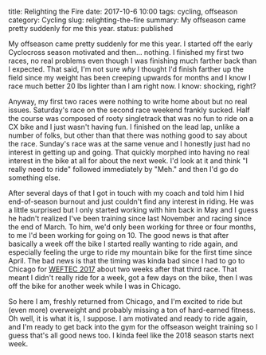 title: Relighting the Fire
date: 2017-10-6 10:00
tags: cycling, offseason
category: Cycling
slug: relighting-the-fire
summary: My offseason came pretty suddenly for me this year.
status: published

My offseason came pretty suddenly for me this year. I started off the early Cyclocross season
motivated and then... nothing. I finished my first two races, no real problems even though I was
finishing much farther back than I expected. That said, I'm not sure _why_ I thought I'd finish
farther up the field since my weight has been creeping upwards for months and I know I race much
better 20 lbs lighter than I am right now. I know: shocking, right?

Anyway, my first two races were nothing to write home about but no real issues. Saturday's race on
the second race weekend frankly sucked. Half the course was composed of rooty singletrack that was
no fun to ride on a CX bike and I just wasn't having fun. I finished on the lead lap, unlike a
number of folks, but other than that there was nothing good to say about the race. Sunday's race was
at the same venue and I honestly just had no interest in getting up and going. That quickly morphed
into having no real interest in the bike at all for about the next week. I'd look at it and think "I
really need to ride" followed immediately by "Meh." and then I'd go do something else.

After several days of that I got in touch with my coach and told him I hid end-of-season burnout and
just couldn't find any interest in riding. He was a little surprised but I only started working with
him back in May and I guess he hadn't realized I've been training since last November and racing
since the end of March. To him, we'd only been working for three or four months, to me I'd been
working for going on 10. The good news is that after basically a week off the bike I started really
wanting to ride again, and especially feeling the urge to ride my mountain bike for the first time
since April. The bad news is that the timing was kinda bad since I had to go to Chicago for [WEFTEC
2017](http://www.weftec.org) about two weeks after that third race. That meant I didn't really ride
for a week, got a few days on the bike, then I was off the bike for another week while I was in
Chicago.

So here I am, freshly returned from Chicago, and I'm excited to ride but (even more) overweight and
probably missing a ton of hard-earned fitness. Oh well, it is what it is, I suppose. I am motivated
and ready to ride again, and I'm ready to get back into the gym for the offseason weight training so
I guess that's all good news too. I kinda feel like the 2018 season starts next week.

